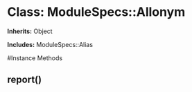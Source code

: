 # Class: ModuleSpecs::Allonym
**Inherits:** Object
    
**Includes:** ModuleSpecs::Alias
  




#Instance Methods
## report() [](#method-i-report)

